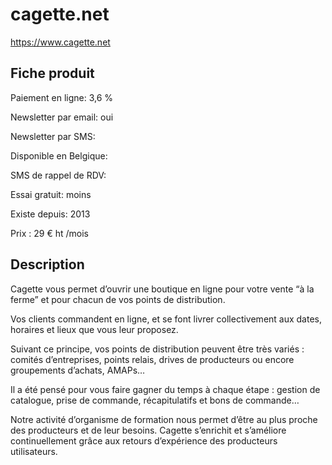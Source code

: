 # cagette.net
https://www.cagette.net

## Fiche produit
  

Paiement en ligne: 3,6 %

Newsletter par email: oui

Newsletter par SMS:

Disponible en Belgique:

SMS de rappel de RDV:

Essai gratuit: moins 

Existe depuis: 2013

Prix : 29 € ht /mois

## Description

Cagette vous permet d’ouvrir une boutique en ligne pour votre vente “à la ferme” et pour chacun de vos points de distribution.

Vos clients commandent en ligne, et se font livrer collectivement aux dates, horaires et lieux que vous leur proposez.

Suivant ce principe, vos points de distribution peuvent être très variés : comités d’entreprises, points relais, drives de producteurs ou encore groupements d’achats, AMAPs…

Il a été pensé pour vous faire gagner du temps à chaque étape : gestion de catalogue, prise de commande, récapitulatifs et bons de commande…

Notre activité d’organisme de formation nous permet d’être au plus proche des producteurs et de leur besoins. Cagette s’enrichit et s’améliore continuellement grâce aux retours d’expérience des producteurs utilisateurs.
